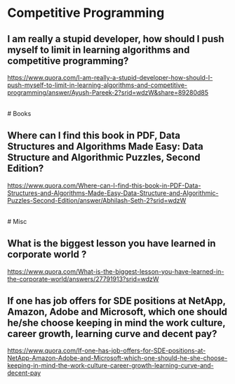 # Competitive Programming

## I am really a stupid developer, how should I push myself to limit in learning algorithms and competitive programming?

https://www.quora.com/I-am-really-a-stupid-developer-how-should-I-push-myself-to-limit-in-learning-algorithms-and-competitive-programming/answer/Ayush-Pareek-2?srid=wdzW&share=89280d85

<br/>
# Books

## Where can I find this book in PDF, Data Structures and Algorithms Made Easy: Data Structure and Algorithmic Puzzles, Second Edition?

https://www.quora.com/Where-can-I-find-this-book-in-PDF-Data-Structures-and-Algorithms-Made-Easy-Data-Structure-and-Algorithmic-Puzzles-Second-Edition/answer/Abhilash-Seth-2?srid=wdzW

<br/>
# Misc

## What is the biggest lesson you have learned in corporate world ?

https://www.quora.com/What-is-the-biggest-lesson-you-have-learned-in-the-corporate-world/answers/27791913?srid=wdzW


## If one has job offers for SDE positions at NetApp, Amazon, Adobe and Microsoft, which one should he/she choose keeping in mind the work culture, career growth, learning curve and decent pay?

https://www.quora.com/If-one-has-job-offers-for-SDE-positions-at-NetApp-Amazon-Adobe-and-Microsoft-which-one-should-he-she-choose-keeping-in-mind-the-work-culture-career-growth-learning-curve-and-decent-pay

